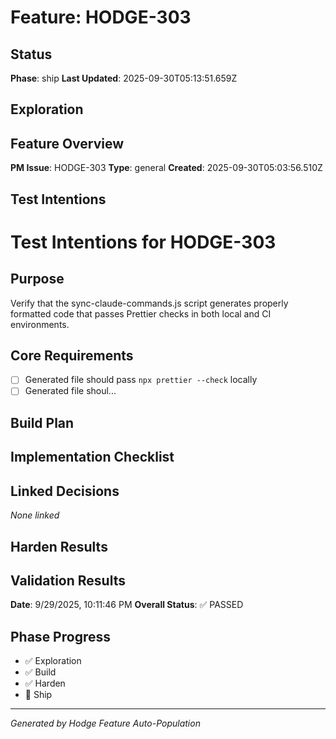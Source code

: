 # Feature: HODGE-303

## Status
**Phase**: ship
**Last Updated**: 2025-09-30T05:13:51.659Z

## Exploration
## Feature Overview
**PM Issue**: HODGE-303
**Type**: general
**Created**: 2025-09-30T05:03:56.510Z


## Test Intentions
# Test Intentions for HODGE-303

## Purpose
Verify that the sync-claude-commands.js script generates properly formatted code that passes Prettier checks in both local and CI environments.

## Core Requirements
- [ ] Generated file should pass `npx prettier --check` locally
- [ ] Generated file shoul...

## Build Plan
## Implementation Checklist


## Linked Decisions
_None linked_

## Harden Results
## Validation Results
**Date**: 9/29/2025, 10:11:46 PM
**Overall Status**: ✅ PASSED




## Phase Progress
- ✅ Exploration
- ✅ Build
- ✅ Harden
- 🔄 Ship

---
_Generated by Hodge Feature Auto-Population_
